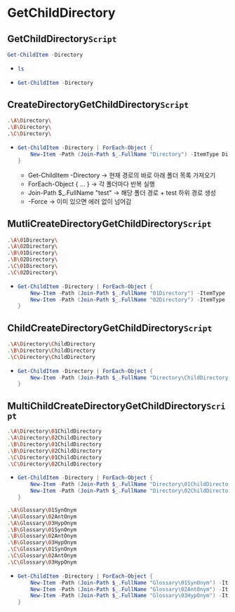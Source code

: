 # GetChildDirectory
## GetChildDirectory`Script`
```ps1
Get-ChildItem -Directory
```
- ```ps1
  ls
  ```
- ```ps1
  Get-ChildItem -Directory
  ```

## CreateDirectoryGetChildDirectory`Script`
```bash
.\A\Directory\
.\B\Directory\
.\C\Directory\
```
- ```ps1
  Get-ChildItem -Directory | ForEach-Object {
      New-Item -Path (Join-Path $_.FullName "Directory") -ItemType Directory -Force
  }
  ```
  - Get-ChildItem -Directory → 현재 경로의 바로 아래 폴더 목록 가져오기
  - ForEach-Object { ... } → 각 폴더마다 반복 실행
  - Join-Path $_.FullName "test" → 해당 폴더 경로 + test 하위 경로 생성
  - -Force → 이미 있으면 에러 없이 넘어감

## MutliCreateDirectoryGetChildDirectory`Script`
```bash
.\A\01Directory\
.\A\02Directory\
.\B\01Directory\
.\B\02Directory\
.\C\01Directory\
.\C\02Directory\
```
- ```ps1
  Get-ChildItem -Directory | ForEach-Object {
      New-Item -Path (Join-Path $_.FullName "01Directory") -ItemType Directory -Force
      New-Item -Path (Join-Path $_.FullName "02Directory") -ItemType Directory -Force
  }
  ```

## ChildCreateDirectoryGetChildDirectory`Script`
```bash
.\A\Directory\ChildDirectory
.\B\Directory\ChildDirectory
.\C\Directory\ChildDirectory
```
- ```ps1
  Get-ChildItem -Directory | ForEach-Object {
      New-Item -Path (Join-Path $_.FullName "Directory\ChildDirectory") -ItemType Directory -Force
  }
  ```

## MultiChildCreateDirectoryGetChildDirectory`Script`
```bash
.\A\Directory\01ChildDirectory
.\A\Directory\02ChildDirectory
.\B\Directory\01ChildDirectory
.\B\Directory\02ChildDirectory
.\C\Directory\01ChildDirectory
.\C\Directory\02ChildDirectory
```
- ```ps1
  Get-ChildItem -Directory | ForEach-Object {
      New-Item -Path (Join-Path $_.FullName "Directory\01ChildDirectory") -ItemType Directory -Force
      New-Item -Path (Join-Path $_.FullName "Directory\02ChildDirectory") -ItemType Directory -Force
  }
  ```


```bash
.\A\Glossary\01SynOnym
.\A\Glossary\02AntOnym
.\A\Glossary\03HypOnym
.\B\Glossary\01SynOnym
.\B\Glossary\02AntOnym
.\B\Glossary\03HypOnym
.\C\Glossary\01SynOnym
.\C\Glossary\02AntOnym
.\C\Glossary\03HypOnym
```
- ```ps1
  Get-ChildItem -Directory | ForEach-Object {
      New-Item -Path (Join-Path $_.FullName "Glossary\01SynOnym") -ItemType Directory -Force
      New-Item -Path (Join-Path $_.FullName "Glossary\02AntOnym") -ItemType Directory -Force
      New-Item -Path (Join-Path $_.FullName "Glossary\03HypOnym") -ItemType Directory -Force
  }
  ```
